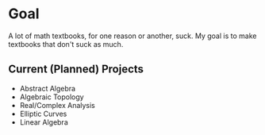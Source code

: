 # Goal

A lot of math textbooks, for one reason or another, suck. My goal is to make
textbooks that don't suck as much.

## Current (Planned) Projects

- Abstract Algebra
- Algebraic Topology
- Real/Complex Analysis
- Elliptic Curves
- Linear Algebra
